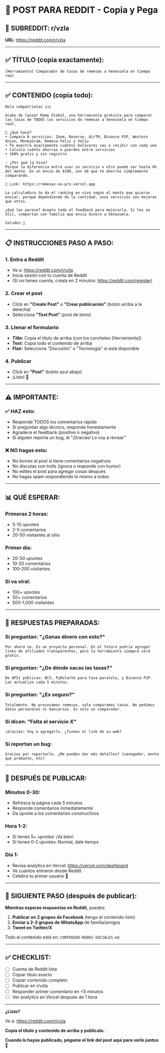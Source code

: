 # 📌 POST PARA REDDIT - Copia y Pega

## 🎯 SUBREDDIT: r/vzla

**URL:** https://reddit.com/r/vzla

---

## ✅ TÍTULO (copia exactamente):

```
[Herramienta] Comparador de tasas de remesas a Venezuela en tiempo real
```

---

## ✅ CONTENIDO (copia todo):

```
Hola compatriotas 🇻🇪

Acabo de lanzar Reme Global, una herramienta gratuita para comparar las tasas de TODOS los servicios de remesas a Venezuela en tiempo real.

🎯 ¿Qué hace?
• Compara 8 servicios: Zoom, Reserve, AirTM, Binance P2P, Western Union, MoneyGram, Remesa Feliz y Valiu
• Te muestra exactamente cuántos bolívares vas a recibir con cada uno
• Calcula cuánto ahorras o pierdes entre servicios
• 100% gratis y sin registro

💡 ¿Por qué la hice?
Porque la diferencia entre usar un servicio u otro puede ser hasta 8% del monto. En un envío de $100, son $8 que te ahorras simplemente comparando.

🔗 Link: https://remesas-ve-pro.vercel.app

La calculadora te da el ranking en vivo según el monto que quieras enviar, porque dependiendo de la cantidad, unos servicios son mejores que otros.

¿Qué les parece? Acepto todo el feedback para mejorarla. Si les es útil, compartan con familia que envía dinero a Venezuela.

Saludos 🚀
```

---

## 📋 INSTRUCCIONES PASO A PASO:

### 1. Entra a Reddit
- Ve a: https://reddit.com/r/vzla
- Inicia sesión con tu cuenta de Reddit
- (Si no tienes cuenta, créala en 2 minutos: https://reddit.com/register)

### 2. Crear el post
- Click en **"Create Post"** o **"Crear publicación"** (botón arriba a la derecha)
- Selecciona **"Text Post"** (post de texto)

### 3. Llenar el formulario
- **Title:** Copia el título de arriba (con los corchetes [Herramienta])
- **Text:** Copia todo el contenido de arriba
- **Flair:** Selecciona "Discusión" o "Tecnología" si está disponible

### 4. Publicar
- Click en **"Post"** (botón azul abajo)
- ¡Listo! 🎉

---

## ⚠️ IMPORTANTE:

### ✅ HAZ esto:
- Responde TODOS los comentarios rápido
- Si preguntan algo técnico, responde honestamente
- Agradece el feedback (positivo o negativo)
- Si alguien reporta un bug, di "¡Gracias! Lo voy a revisar"

### ❌ NO hagas esto:
- No borres el post si tiene comentarios negativos
- No discutas con trolls (ignora o responde con humor)
- No edites el post para agregar cosas después
- No hagas spam respondiendo lo mismo a todos

---

## 📊 QUÉ ESPERAR:

### Primeras 2 horas:
- 5-10 upvotes
- 2-5 comentarios
- 20-50 visitantes al sitio

### Primer día:
- 20-50 upvotes
- 10-20 comentarios
- 100-200 visitantes

### Si va viral:
- 100+ upvotes
- 50+ comentarios
- 500-1,000 visitantes

---

## 💬 RESPUESTAS PREPARADAS:

### Si preguntan: "¿Ganas dinero con esto?"
```
Por ahora no. Es un proyecto personal. En el futuro podría agregar links de afiliados transparentes, pero la herramienta siempre será gratis.
```

### Si preguntan: "¿De dónde sacas las tasas?"
```
De APIs públicas: BCV, PyDolarVe para tasa paralelo, y Binance P2P. Las actualizo cada 5 minutos.
```

### Si preguntan: "¿Es seguro?"
```
Totalmente. No procesamos remesas, solo comparamos tasas. No pedimos datos personales ni bancarios. Es solo un comparador.
```

### Si dicen: "Falta el servicio X"
```
¡Gracias! Voy a agregarlo. ¿Tienes el link de su web?
```

### Si reportan un bug:
```
Gracias por reportarlo. ¿Me puedes dar más detalles? (navegador, monto que probaste, etc)
```

---

## 🎯 DESPUÉS DE PUBLICAR:

### Minutos 0-30:
- Refresca la página cada 5 minutos
- Responde comentarios inmediatamente
- Da upvote a los comentarios constructivos

### Hora 1-2:
- Si tienes 5+ upvotes: ¡Va bien!
- Si tienes 0-2 upvotes: Normal, dale tiempo

### Día 1:
- Revisa analytics en Vercel: https://vercel.com/dashboard
- Ve cuántos entraron desde Reddit
- Celebra tu primer usuario 🎉

---

## 🚀 SIGUIENTE PASO (después de publicar):

**Mientras esperas respuestas en Reddit**, puedes:

1. **Publicar en 2 grupos de Facebook** (tengo el contenido listo)
2. **Enviar a 2-3 grupos de WhatsApp** de familia/amigos
3. **Tweet en Twitter/X**

Todo el contenido está en: `CONTENIDO-REDES-SOCIALES.md`

---

## ✅ CHECKLIST:

- [ ] Cuenta de Reddit lista
- [ ] Copiar título exacto
- [ ] Copiar contenido completo
- [ ] Publicar en r/vzla
- [ ] Responder primer comentario en <5 minutos
- [ ] Ver analytics en Vercel después de 1 hora

---

**¿Listo?**

Ve a: https://reddit.com/r/vzla

**Copia el título y contenido de arriba y publícalo.**

**Cuando lo hayas publicado, pégame el link del post aquí para verlo juntos** 🚀
